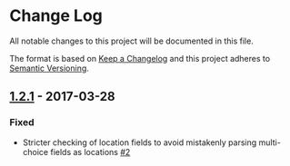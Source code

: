 # Change Log
All notable changes to this project will be documented in this file.

The format is based on [Keep a Changelog](http://keepachangelog.com/)
and this project adheres to [Semantic Versioning](http://semver.org/).

## [1.2.1] - 2017-03-28
### Fixed
- Stricter checking of location fields to avoid mistakenly parsing multi-choice fields as locations [#2](https://github.com/digidem/xform-to-json/pull/2)


[1.2.1]: https://github.com/digidem/xform-to-json/compare/v1.2.0...v1.2.1
